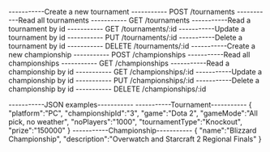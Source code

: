 -----------Create a new tournament     ----------- POST /tournaments 
-----------Read all tournaments        ----------- GET /tournaments
-----------Read a tournament by id     ----------- GET /tournaments/:id 
-----------Update a tournament by id   ----------- PUT /tournaments/:id 
-----------Delete a tournament by id   ----------- DELETE /tournaments/:id 
-----------Create a new championship   ----------- POST /championships
-----------Read all championships      ----------- GET /championships
-----------Read a championship by id   ----------- GET /championships/:id
-----------Update a championship by id ----------- PUT /championships/:id
-----------Delete a championship by id ----------- DELETE /championships/:id


-----------JSON examples-----------
-----------Tournament-----------
{
	"platform":"PC",
	"championshipId":"3",
	"game":"Dota 2",
	"gameMode":"All pick, no weather",
	"noPlayers":"1000",
	"tournamentType":"Knockout",
	"prize":"150000"
}
-----------Championship-----------
{
    "name":"Blizzard Championship",
    "description":"Overwatch and Starcraft 2 Regional Finals"
}